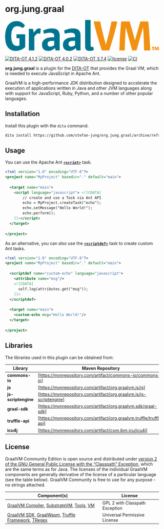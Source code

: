 # org.jung.graal
![GraalVM](https://raw.githubusercontent.com/oracle/graal/master/.github/assets/logo_320x64.svg)

[![DITA-OT 4.1.2](https://img.shields.io/badge/DITA--OT-4.1.2-green.svg)](http://www.dita-ot.org)
[![DITA-OT 4.0.2](https://img.shields.io/badge/DITA--OT-4.0.2-green.svg)](http://www.dita-ot.org)
[![DITA-OT 3.7.4](https://img.shields.io/badge/DITA--OT-3.7.4-green.svg)](http://www.dita-ot.org) 
[![license](https://img.shields.io/badge/license-GPL%202.0-blue.svg)](http://www.apache.org/licenses/LICENSE-2.0)
[![CI](https://github.com/stefan-jung/org.jung.graal/actions/workflows/main.yml/badge.svg?branch=main)](https://github.com/stefan-jung/org.jung.graal/actions/workflows/main.yml)

**org.jung.graal** is a plugin for the [DITA-OT](https://www.dita-ot.org/plugins) that provides the Graal VM, which is needed to execute JavaScript in Apache Ant.

GraalVM is a high-performance JDK distribution designed to accelerate the execution of applications written in Java and other JVM languages along with support for JavaScript, Ruby, Python, and a number of other popular languages.


## Installation

Install this plugin with the `dita` command.

```bash
dita install https://github.com/stefan-jung/org.jung.graal/archive/refs/heads/main.zip
```


## Usage

You can use the Apache Ant [**`<script>`**](https://ant.apache.org/manual/Tasks/script.html) task.

```xml
<?xml version="1.0" encoding="UTF-8"?>
<project name="MyProject" basedir="." default="main">

  <target name="main">
    <script language="javascript"> <![CDATA[
        // create and use a Task via Ant API
        echo = MyProject.createTask("echo");
        echo.setMessage("Hello World!");
        echo.perform();
    ]]></script>
  </target>

</project>
```

As an alternative, you can also use the [**`<scriptdef>`**](https://ant.apache.org/manual/Tasks/scriptdef.html) task to create custom Ant tasks.

```xml
<?xml version="1.0" encoding="UTF-8"?>
<project name="MyProject" basedir="." default="main">

  <scriptdef name="custom-echo" language="javascript">
    <attribute name="msg"/>
    <![CDATA[
      self.log(attributes.get("msg"));
    ]]>
  </scriptdef>

  <target name="main">
    <custom-echo msg="Hello World!"/>
  </target>
  
</project>
```

## Libraries

The libraries used in this plugin can be obtained from:

Library | Maven Repository
------------ | -------------
**commons-io** | [https://mvnrepository.com/artifact/commons-io/commons-io]
**js** | [https://mvnrepository.com/artifact/org.graalvm.js/js]
**js-scriptengine** | [https://mvnrepository.com/artifact/org.graalvm.js/js-scriptengine]
**graal-sdk** | [https://mvnrepository.com/artifact/org.graalvm.sdk/graal-sdk]
**truffle-api** | [https://mvnrepository.com/artifact/org.graalvm.truffle/truffle-api]
**icu4j** | [https://mvnrepository.com/artifact/com.ibm.icu/icu4j]


## License

GraalVM Community Edition is open source and distributed under [version 2 of the GNU General Public License with the “Classpath” Exception](LICENSE), which are the same terms as for Java. The licenses of the individual GraalVM components are generally derivative of the license of a particular language (see the table below). GraalVM Community is free to use for any purpose - no strings attached.

Component(s) | License
------------ | -------------
[GraalVM Compiler](compiler/LICENSE.md), [SubstrateVM](substratevm/LICENSE), [Tools](tools/LICENSE), [VM](vm/LICENSE_GRAALVM_CE) | GPL 2 with Classpath Exception
[GraalVM SDK](sdk/LICENSE.md), [GraalWasm](wasm/LICENSE), [Truffle Framework](truffle/LICENSE.md), [TRegex](regex/LICENSE.md) | Universal Permissive License
